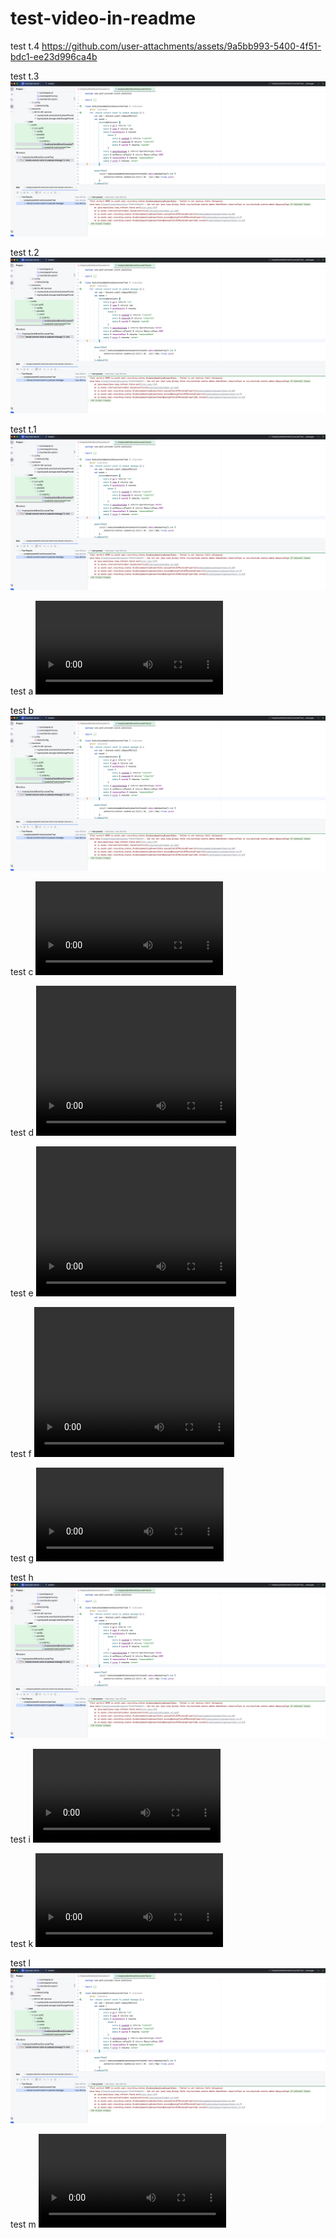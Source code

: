 # test-video-in-readme

test t.4
https://github.com/user-attachments/assets/9a5bb993-5400-4f51-bdc1-ee23d996ca4b



test t.3
[![Watch the video t.3](https://raw.githubusercontent.com/ievgen-up42/test-video-in-readme/main/docs/media/screenshot.png)](https://raw.githubusercontent.com/ievgen-up42/test-video-in-readme/main/docs/media/sandbox-password.mp4)

test t.2
[![Watch the video t.2](https://raw.githubusercontent.com/ievgen-up42/test-video-in-readme/main/docs/media/screenshot.png)](https://raw.githubusercontent.com/ievgen-up42/test-video-in-readme/main/docs/media/sandbox-password.mov)

test t.1
[![Watch the video t.1](/docs/media/screenshot.png)](/docs/media/sandbox-password.mov)

test a
![text a](/docs/media/sandbox-password.mov)

test b
![text b](/docs/media/screenshot.png)

test c
![text c](/docs/media/sandbox-password.mp4)

test d
<video width="320" height="240" controls>
  <source src="/docs/media/sandbox-password.mp4" type="video/mp4">
</video>

test e
<video width="320" height="240" controls>
  <source src="/docs/media/sandbox-password.mov" type="video/mp4">
</video>

test f
<video width="320" height="240" controls>
  <source src="./docs/media/sandbox-password.mp4" type="video/mp4">
</video>

test g
![text g](docs/media/sandbox-password.mov)

test h
![text h](docs/media/screenshot.png)

test i
![text i](docs/media/sandbox-password.mp4)

test k
![text k](./docs/media/sandbox-password.mov)

test l
![text l](./docs/media/screenshot.png)

test m
![text m](./docs/media/sandbox-password.mp4)
